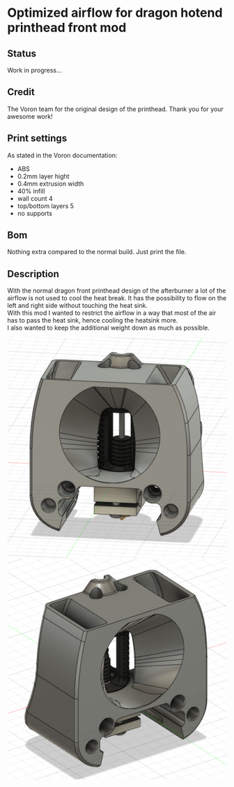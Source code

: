# Optimized airflow for dragon hotend printhead front mod
## Status
Work in progress...
## Credit
The Voron team for the original design of the printhead.
Thank you for your awesome work!
## Print settings
As stated in the Voron documentation:
* ABS
* 0.2mm layer hight
* 0.4mm extrusion width
* 40% infill
* wall count 4
* top/bottom layers 5
* no supports
## Bom
Nothing extra compared to the normal build. Just print the file.
## Description
With the normal dragon front printhead design of the afterburner a lot of the airflow is not used to cool the heat break. It has the possibility to flow on the left and right side without touching the heat sink. <br/>
With this mod I wanted to restrict the airflow in a way that most of the air has to pass the heat sink, hence cooling the heatsink more. <br/>
I also wanted to keep the additional weight down as much as possible.

![Modified printhead front](img/printhead_front_dragon_mod_img_1.png)
![Modified printhead front](img/printhead_front_dragon_mod_img_2.png)
